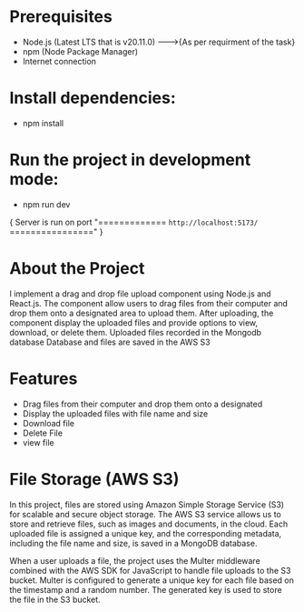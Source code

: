 # Prerequisites

- Node.js (Latest LTS that is v20.11.0)    --->{As per requirment of the task}
- npm (Node Package Manager)
- Internet connection

# Install dependencies:

- npm install

# Run the project in development mode:

- npm run dev

{
    Server is run on port "============= `http://localhost:5173/` ================"
}

# About the Project

I implement a drag and drop file upload component using Node.js and React.js. The component allow users to drag files from their computer and drop them onto a designated area to upload them. After uploading, the component display the uploaded files and provide options to view, download, or delete them. Uploaded files recorded in the Mongodb database Database and files are saved in the AWS S3

# Features

- Drag files from their computer and drop them onto a designated
- Display the uploaded files with file name and size
- Download file
- Delete File
- view file

# File Storage (AWS S3)

In this project, files are stored using Amazon Simple Storage Service (S3) for scalable and secure object storage. The AWS S3 service allows us to store and retrieve files, such as images and documents, in the cloud. Each uploaded file is assigned a unique key, and the corresponding metadata, including the file name and size, is saved in a MongoDB database.

When a user uploads a file, the project uses the Multer middleware combined with the AWS SDK for JavaScript to handle file uploads to the S3 bucket. Multer is configured to generate a unique key for each file based on the timestamp and a random number. The generated key is used to store the file in the S3 bucket.
